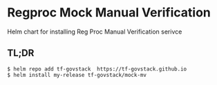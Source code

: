 # Regproc Mock Manual Verification 

Helm chart for installing Reg Proc Manual Verification serivce

## TL;DR

```console
$ helm repo add tf-govstack  https://tf-govstack.github.io
$ helm install my-release tf-govstack/mock-mv
```

